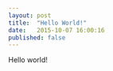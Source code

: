 ```yaml
---
layout: post
title:  "Hello World!"
date:   2015-10-07 16:00:16
published: false
---
```


Hello world!

